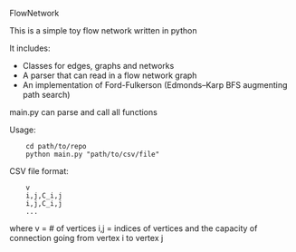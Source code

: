 FlowNetwork

This is a simple toy flow network written in python

It includes:
* Classes for edges, graphs and networks
* A parser that can read in a flow network graph
* An implementation of Ford-Fulkerson (Edmonds–Karp BFS augmenting path search)

main.py can parse and call all functions

Usage: 
```
    cd path/to/repo
    python main.py "path/to/csv/file"
```

CSV file format:
```
    v
    i,j,C_i,j
    i,j,C_i,j
    ...
```

where v = # of vertices
i,j = indices of vertices and the capacity of connection going from vertex i to vertex j
